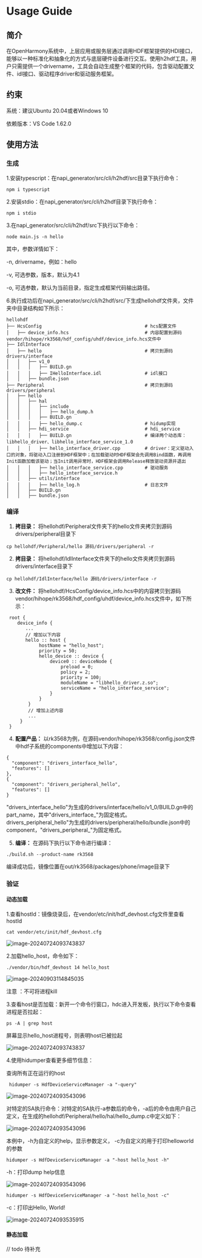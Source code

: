 # Usage Guide

## 简介
在OpenHarmony系统中，上层应用或服务层通过调用HDF框架提供的HDI接口，能够以一种标准化和抽象化的方式与底层硬件设备进行交互。使用h2hdf工具，用户只需提供一个drivername，工具会自动生成整个框架的代码，包含驱动配置文件、idl接口、驱动程序driver和驱动服务框架。

## 约束
系统：建议Ubuntu 20.04或者Windows 10

依赖版本：VS Code 1.62.0

## 使用方法

### 生成

1.安装typescript：在napi_generator/src/cli/h2hdf/src目录下执行命令：

	npm i typescript

2.安装stdio：在napi_generator/src/cli/h2hdf目录下执行命令： 

	npm i stdio

3.在napi_generator/src/cli/h2hdf/src下执行以下命令：

```
node main.js -n hello
```

其中，参数详情如下：

  -n, drivername，例如：hello

  -v, 可选参数，版本，默认为4.1

  -o, 可选参数，默认为当前目录，指定生成框架代码输出路径。

6.执行成功后在napi_generator/src/cli/h2hdf/src/下生成hellohdf文件夹，文件夹中目录结构如下所示：

```
hellohdf
├── HcsConfig                                      # hcs配置文件
│   ├── device_info.hcs                            # 内容配置到源码vendor/hihope/rk3568/hdf_config/uhdf/device_info.hcs文件中
├── IdlInterface                                                             
│   ├── hello                                      # 拷贝到源码drivers/interface          
│   │   ├── v1_0              
│   │   │   ├── BUILD.gn                           
│   │   │   ├── IHelloInterface.idl                # idl接口               
│   │   ├── bundle.json
├── Peripheral                                     # 拷贝到源码drivers/peripheral
│   ├── hello                                             
│   │   ├── hal                                           
│   │   │   ├── include
│   │   │   │   ├── hello_dump.h                          
│   │   │   ├── BUILD.gn
│   │   │   ├── hello_dump.c                       # hidump实现              
│   │   ├── hdi_service                            # hdi_service
│   │   │   ├── BUILD.gn                           # 编译两个动态库：libhello_driver、libhello_interface_service_1.0
│   │   │   ├── hello_interface_driver.cpp         # driver：定义驱动入口的对象，将驱动入口注册到HDF框架中；在加载驱动时HDF框架会先调用Bind函数，再调用Init函数加载该驱动；当Init调用异常时，HDF框架会调用Release释放驱动资源并退出
│   │   │   ├── hello_interface_service.cpp        # 驱动服务
│   │   │   ├── hello_interface_service.h
│   │   ├── utils/interface
│   │   │   ├── hello_log.h                        # 日志文件
│   │   ├── BUILD.gn                               
│   │   ├── bundle.json
```

### 编译

1. **拷目录：** 将hellohdf/Peripheral文件夹下的hello文件夹拷贝到源码drivers/peripheral目录下

```
cp hellohdf/Peripheral/hello 源码/drivers/peripheral -r
```

2. **拷目录：** 将hellohdf/IdlInterface文件夹下的hello文件夹拷贝到源码drivers/interface目录下

```
cp hellohdf/IdlInterface/hello 源码/drivers/interface -r
```

3. **改文件：** 将hellohdf/HcsConfig/device_info.hcs中的内容拷贝到源码vendor/hihope/rk3568/hdf_config/uhdf/device_info.hcs文件中，如下所示：

```
 root {
    device_info {
       ...
       // 增加以下内容
       hello :: host {
            hostName = "hello_host";
            priority = 50;
            hello_device :: device {
                device0 :: deviceNode {
                    preload = 0;
                    policy = 2;
                    priority = 100;
                    moduleName = "libhello_driver.z.so";
                    serviceName = "hello_interface_service";
                }
            }
        }
        // 增加上述内容
        ...
     }
 }
```

4. **配置产品：** 以rk3568为例，在源码vendor/hihope/rk3568/config.json文件中hdf子系统的components中增加以下内容：

```
{
  "component": "drivers_interface_hello",
  "features": []
},
{
  "component": "drivers_peripheral_hello",
  "features": []
}
```

"drivers_interface_hello"为生成的drivers/interface/hello/v1_0/BUILD.gn中的part_name，其中"drivers_interface_"为固定格式。drivers_peripheral_hello"为生成的drivers/peripheral/hello/bundle.json中的component，"drivers_peripheral_"为固定格式。

5. **编译：** 在源码下执行以下命令进行编译：

```
./build.sh --product-name rk3568
```

编译成功后，镜像位置在out/rk3568/packages/phone/image目录下

### 验证

#### 动态加载

1.查看hostId：镜像烧录后，在vendor/etc/init/hdf_devhost.cfg文件里查看hostId

```
cat vendor/etc/init/hdf_devhost.cfg
```

![image-20240724093743837](./figures/pic_show_hostid.png)

2.加载hello_host，命令如下：

```
./vendor/bin/hdf_devhost 14 hello_host
```

![image-20240903114845035](./figures/pic_show_exe.png)

注意 ：不可将进程kill

3.查看host是否加载：新开一个命令行窗口，hdc进入开发板，执行以下命令查看进程是否拉起：

```
ps -A | grep host
```

屏幕显示hello_host进程号，则表明host已被拉起

![image-20240724093743837](./figures/pic_show_devhostPid.png)

4.使用hidumper查看更多细节信息：

查询所有正在运行的host

```
 hidumper -s HdfDeviceServiceManager -a "-query"
```

![image-20240724093543096](./figures/pic_show_host.png)

对特定的SA执行命令：对特定的SA执行-a参数后的命令，-a后的命令由用户自己定义，在生成的hellohdf/Peripheral/hello/hal/hello_dump.c中定义如下：

![image-20240724093543096](./figures/pic_show_dumpc.png)

本例中，-h为自定义的help，显示参数定义， -c为自定义的用于打印helloworld的参数

```
hidumper -s HdfDeviceServiceManager -a "-host hello_host -h"
```

-h：打印dump help信息

![image-20240724093543096](./figures/pic_show_dumph.png)

```
hidumper -s HdfDeviceServiceManager -a "-host hello_host -c"
```

-c：打印出Hello, World!

![image-20240724093535915](./figures/pic_show_dump.png)

#### 静态加载

// todo 待补充

